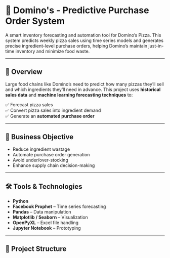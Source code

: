 # 🍕 Domino's - Predictive Purchase Order System

A smart inventory forecasting and automation tool for Domino’s Pizza. This system predicts weekly pizza sales using time series models and generates precise ingredient-level purchase orders, helping Domino’s maintain just-in-time inventory and minimize food waste.

---

## 🧠 Overview

Large food chains like Domino’s need to predict how many pizzas they’ll sell and which ingredients they’ll need in advance. This project uses **historical sales data** and **machine learning forecasting techniques** to:

✅ Forecast pizza sales  
✅ Convert pizza sales into ingredient demand  
✅ Generate an **automated purchase order**

---

## 🎯 Business Objective

- Reduce ingredient wastage
- Automate purchase order generation
- Avoid under/over-stocking
- Enhance supply chain decision-making

---

## 🛠️ Tools & Technologies

- **Python**
- **Facebook Prophet** – Time series forecasting
- **Pandas** – Data manipulation
- **Matplotlib / Seaborn** – Visualization
- **OpenPyXL** – Excel file handling
- **Jupyter Notebook** – Prototyping

---

## 📂 Project Structure


 
